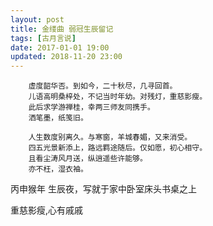 ```yaml
---
layout: post
title: 金缕曲 弱冠生辰留记
tags: [古月言说]
date: 2017-01-01 19:00
updated: 2018-11-20 23:00
---
```

        虚度韶华否。到如今，二十秋尽，几寻回首。
        儿语高明桑梓处，不记当时年幼。对残灯，重慈影瘦。
        此后求学游禅桂，幸两三师友同携手。
        洒笔墨，纸笺旧。
         
        人生数度别离久。与寒窗，羊城春媚，又来消受。
        四五光景新添上，路远羁途随后。仅如愿，初心相守。
        且看尘涛风月送，纵逍遥些许能够。
        亦不枉，湿衣袖。

丙申猴年 生辰夜，写就于家中卧室床头书桌之上

重慈影瘦,心有戚戚
